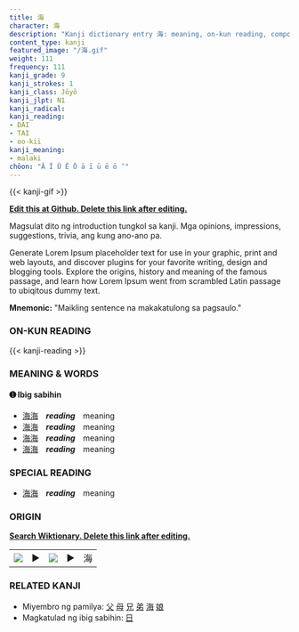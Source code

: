 ```yaml
---
title: 海
character: 海
description: "Kanji dictionary entry 海: meaning, on-kun reading, compounds, origin, related kanji"
content_type: kanji
featured_image: "/海.gif"
weight: 111
frequency: 111
kanji_grade: 9
kanji_strokes: 1
kanji_class: Jōyō
kanji_jlpt: N1
kanji_radical: 
kanji_reading: 
- DAI
- TAI
- oo-kii
kanji_meaning:
- malaki
chōon: "Ā Ī Ū Ē Ō ā ī ū ē ō ’"
---
```

[//]: # (Don't edit the line below. Kanji animated GIF code is automatically generated.)
{{< kanji-gif >}}

[//]: # (Edit below this line.)

**[Edit this at Github. Delete this link after editing.](https://github.com/tim0g/tim/tree/main/content/kanji/海/index.md)**

Magsulat dito ng introduction tungkol sa kanji. Mga opinions, impressions, suggestions, trivia, ang kung ano-ano pa.

Generate Lorem Ipsum placeholder text for use in your graphic, print and web layouts, and discover plugins for your favorite writing, design and blogging tools. Explore the origins, history and meaning of the famous passage, and learn how Lorem Ipsum went from scrambled Latin passage to ubiqitous dummy text.
 
**Mnemonic:** "Maikling sentence na makakatulong sa pagsaulo."

### ON-KUN READING

[//]: # (Don't edit the line below. ON-KUN READING code is automatically generated.)
{{< kanji-reading >}}

### MEANING & WORDS

#### ➊ **Ibig sabihin**
  - [海](../海)[海](../海)　***reading***　meaning
  - [海](../海)[海](../海)　***reading***　meaning
  - [海](../海)[海](../海)　***reading***　meaning
  - [海](../海)[海](../海)　***reading***　meaning

### SPECIAL READING
  - [海](../海)[海](../海)　***reading***　meaning

### ORIGIN

**[Search Wiktionary. Delete this link after editing.](https://wiktionary.org/wiki/海)**
<table class="kanji-table"><tr><td>
<img src="60px-海-bronze.svg.png">
</td><td>▶</td><td>
<img src="60px-海-oracle.svg.png">
</td><td>▶</td>
<td class="kanji-origin">海</td>
</tr></table>

### RELATED KANJI
- Miyembro ng pamilya: [父](../父) [母](../母) [兄](../兄) [弟](../弟) [海](../海) [娘](../娘)
- Magkatulad ng ibig sabihin: [日](../日)

